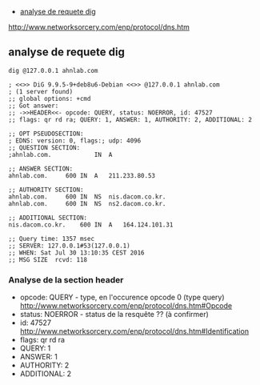 * [analyse de requete dig](#analyse-de-requete-dig)

http://www.networksorcery.com/enp/protocol/dns.htm

## analyse de requete dig

```
dig @127.0.0.1 ahnlab.com

; <<>> DiG 9.9.5-9+deb8u6-Debian <<>> @127.0.0.1 ahnlab.com
; (1 server found)
;; global options: +cmd
;; Got answer:
;; ->>HEADER<<- opcode: QUERY, status: NOERROR, id: 47527
;; flags: qr rd ra; QUERY: 1, ANSWER: 1, AUTHORITY: 2, ADDITIONAL: 2

;; OPT PSEUDOSECTION:
; EDNS: version: 0, flags:; udp: 4096
;; QUESTION SECTION:
;ahnlab.com.			IN	A

;; ANSWER SECTION:
ahnlab.com.		600	IN	A	211.233.80.53

;; AUTHORITY SECTION:
ahnlab.com.		600	IN	NS	nis.dacom.co.kr.
ahnlab.com.		600	IN	NS	ns2.dacom.co.kr.

;; ADDITIONAL SECTION:
nis.dacom.co.kr.	600	IN	A	164.124.101.31

;; Query time: 1357 msec
;; SERVER: 127.0.0.1#53(127.0.0.1)
;; WHEN: Sat Jul 30 13:10:35 CEST 2016
;; MSG SIZE  rcvd: 118
```
### Analyse de la section header

* opcode: QUERY - type, en l'occurence opcode 0 (type query) http://www.networksorcery.com/enp/protocol/dns.htm#Opcode
* status: NOERROR - status de la resquête ?? (à confirmer)
* id: 47527 http://www.networksorcery.com/enp/protocol/dns.htm#Identification
* flags: qr rd ra
* QUERY: 1
* ANSWER: 1
* AUTHORITY: 2
* ADDITIONAL: 2

